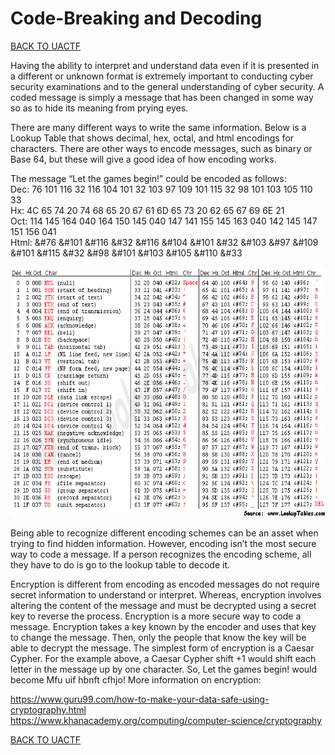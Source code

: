 # Code-Breaking and Decoding 
[BACK TO UACTF](/UACTF)<br>

Having the ability to interpret and understand data even if it is presented in a different or unknown format is extremely important to conducting cyber security examinations and to the general understanding of cyber security. A coded message is simply a message that has been changed in some way so as to hide its meaning from prying eyes. <br>

There are many different ways to write the same information. Below is a Lookup Table that shows decimal, hex, octal, and html encodings for characters. There are other ways to encode messages, such as binary or Base 64, but these will give a good idea of how encoding works. <br>

The message “Let the games begin!” could be encoded as follows: <br>
Dec: 76 101 116 32 116 104 101 32 103 97 109 101 115 32 98 101 103 105 110 33 <br>
Hx: 4C 65 74 20 74 68 65 20 67 61 6D 65 73 20 62 65 67 69 6E 21 <br>
Oct: 114 145 164 040 164 150 145 040 147 141 155 145 163 040 142 145 147 151 156 041 <br>
Html: &#76 &#101 &#116 &#32 &#116 &#104 &#101 &#32 &#103 &#97 &#109 &#101 &#115 &#32 &#98 &#101 &#103 &#105 &#110 &#33 <br>

<p align="center">
<img width="650px" height="400px" src="/Archive/images/asciiTable.png" alt="AsciiTable"/>
</p>

Being able to recognize different encoding schemes can be an asset when trying to find hidden information. However, encoding isn’t the most secure way to code a message. If a person recognizes the encoding scheme, all they have to do is go to the lookup table to decode it. <br>

Encryption is different from encoding as encoded messages do not require secret information to understand or interpret. Whereas, encryption involves altering the content of the message and must be decrypted using a secret key to reverse the process. Encryption is a more secure way to code a message. Encryption takes a key known by the encoder and uses that key to change the message. Then, only the people that know the key will be able to decrypt the message. The simplest form of encryption is a Caesar Cypher. For the example above, a Caesar Cypher shift +1 would shift each letter in the message up by one character. So, Let the games begin! would become Mfu uif hbnft cfhjo! More information on encryption: <br>

https://www.guru99.com/how-to-make-your-data-safe-using-cryptography.html <br>
https://www.khanacademy.org/computing/computer-science/cryptography <br>

[BACK TO UACTF](/UACTF)<br>
